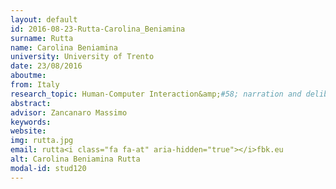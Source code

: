 ```yaml
---
layout: default 
id: 2016-08-23-Rutta-Carolina_Beniamina
surname: Rutta
name: Carolina Beniamina
university: University of Trento
date: 23/08/2016
aboutme: 
from: Italy
research_topic: Human-Computer Interaction&amp;#58; narration and deliberation
abstract: 
advisor: Zancanaro Massimo
keywords: 
website: 
img: rutta.jpg
email: rutta<i class="fa fa-at" aria-hidden="true"></i>fbk.eu
alt: Carolina Beniamina Rutta
modal-id: stud120
---
```

